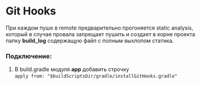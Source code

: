 # Git Hooks

При каждом пуше в remote предварительно прогоняется static analysis, который в случае провала запрещает пушить и создает в корне проекта папку **build_log** содержащую файл с полным выхлопом статика.

### Подключение:

1. В build.gradle модуля **app** добавить строчку  
`apply from: "$buildScriptsDir/gradle/installGitHooks.gradle"`